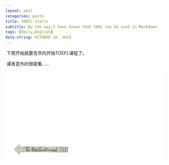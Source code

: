 ```yaml
---
layout: post
categories: posts
title: TOEFL starts
subtitle: By the way,I have known that YAML can be used in Markdown
tags: [daily,English]
date-string: OCTOBER 10, 2019
---
```


​	下周开始就要去市内开始TOEFL课程了。

​	课表意外的很密集……

<center>
    <div class="photoset-grid-custom" data-layout="213">
        <img src="/images/2016-11-19/a65.png">
    </div>
</center>

